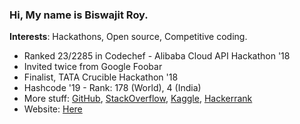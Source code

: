 ### Hi, My name is Biswajit Roy.

**Interests**: Hackathons, Open source, Competitive coding.
+ Ranked 23/2285 in Codechef - Alibaba Cloud API Hackathon '18
+ Invited twice from Google Foobar
+ Finalist, TATA Crucible Hackathon '18
+ Hashcode '19 - Rank: 178 (World), 4 (India)
+ More stuff: [GitHub](https://github.com/Biswajee), [StackOverflow](http://stackoverflow.com/users/7989544/), [Kaggle](https://www.kaggle.com/biswajee/), [Hackerrank](https://www.hackerrank.com/biswajitr) 
+ Website: [Here](https://biswajee.github.io)
